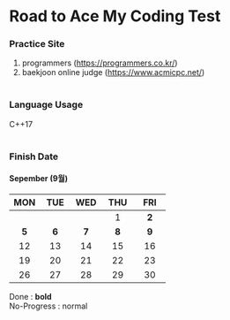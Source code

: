 # Road to Ace My Coding Test

### Practice Site
1. programmers (https://programmers.co.kr/)
2. baekjoon online judge (https://www.acmicpc.net/)
<br><br>

### Language Usage
C++17
<br><br>

### Finish Date
#### Sepember (9월)
| MON | TUE | WED | &nbsp;THU&nbsp; | &nbsp; FRI &nbsp; |
| :---: | :---: | :---: | :---: | :---: |
|  | &emsp;&emsp;&ensp; | &emsp;&emsp;&ensp; | 1 | **2** |
| **5** | **6** | **7** | **8** | **9** |
| 12 | 13 | 14 | 15 | 16 |
| 19 | 20 | 21 | 22 | 23 |
| 26 | 27 | 28 | 29 | 30 |

Done : **bold** <br>
No-Progress : normal
